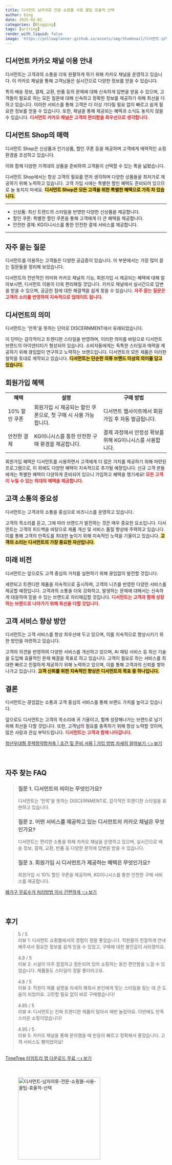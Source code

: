 ```yaml
---
title: 디서먼트 남자의류 전문 쇼핑몰 사용 꿀팁 효율적 선택
author: bing
date: 2025-02-02
categories: [Blogging]
tags: [writing]
render_with_liquid: false
image: 'https://yellowplanner.github.io/assets/img/thumbnail/디서먼트-남자의류-전문-쇼핑몰-사용-꿀팁-효율적-선택.webp'
---
```



<h2 id='디서먼트 카카오 채널 이용 안내'>디서먼트 카카오 채널 이용 안내</h2>

<p>디서먼트는 고객과의 소통을 더욱 원활하게 하기 위해 카카오 채널을 운영하고 있습니다. 이 카카오 채널을 통해 고객님들은 실시간으로 다양한 정보를 얻을 수 있습니다. </p>

<p>특히 배송 정보, 결제, 교환, 반품 등의 문제에 대해 신속하게 답변을 받을 수 있으며, 고객들이 필요로 하는 모든 질문에 대해 신속하고 정확한 정보를 제공하기 위해 최선을 다하고 있습니다. 이러한 서비스를 통해 고객은 더 이상 기다릴 필요 없이 빠르고 쉽게 필요한 정보를 얻을 수 있습니다. 또한, 채널을 통해 제공되는 혜택과 소식도 놓치지 않을 수 있습니다. <b><span style="color: #ee2323;">디서먼트 카카오 채널은 고객의 편리함을 최우선으로 생각합니다.</span></b></p>

<h2 id='디서먼트 Shop의 매력'>디서먼트 Shop의 매력</h2>

<p>디서먼트 Shop은 신상품과 인기상품, 할인 쿠폰 등을 제공하며 고객에게 매력적인 쇼핑 환경을 조성하고 있습니다. </p>

<p>이와 함께 다양한 가격대의 상품을 준비하여 고객들이 선택할 수 있는 폭을 넓혔습니다.</p>

<p>디서먼트 Shop에서는 항상 고객의 필요를 먼저 생각하며 다양한 상품들을 최저가로 제공하기 위해 노력하고 있습니다. 고객 가입 시에는 특별한 할인 혜택도 준비되어 있으므로 늘 놓치지 마세요. <b><span style="background-color: #ffe066;">디서먼트 Shop은 모든 고객을 위한 특별한 혜택으로 가득 차 있습니다.</span></b></p>

<hr />

<ul>
    <li>신상품: 최신 트렌드의 스타일을 반영한 다양한 신상품을 제공합니다.</li>
    <li>할인 쿠폰: 특별한 할인 쿠폰을 통해 고객에게 더 큰 혜택을 제공합니다.</li>
    <li>안전한 결제: KG이니시스를 통한 안전한 결제 서비스를 제공합니다.</li>
</ul>

<hr />

<h2 id='자주 묻는 질문'>자주 묻는 질문</h2>

<p>디서먼트를 이용하는 고객들은 다양한 궁금증이 있습니다. 이 부분에서는 가장 많이 묻는 질문들을 정리해 보았습니다.</p>

<p>디서먼트의 전반적인 의미와 카카오 채널의 기능, 회원가입 시 제공되는 혜택에 대해 알아보시면, 디서먼트 이용이 더욱 편리해질 것입니다. 카카오 채널에서 실시간으로 답변을 받을 수 있으며, 궁금한 점에 대한 해결책을 쉽게 찾을 수 있습니다. <b><span style="color: #ee2323;">자주 묻는 질문은 고객의 소리를 반영하여 지속적으로 업데이트 됩니다.</span></b></p>

<h2 id='디서먼트의 의미'>디서먼트의 의미</h2>

<p>디서먼트는 '안목'을 뜻하는 단어로 DISCERNMENT에서 유래되었습니다. </p>

<p>이 단어는 감각적이고 트렌디한 스타일을 반영하며, 이러한 의미를 바탕으로 디서먼트 브랜드의 아이덴티티가 형성되어 있습니다. 소비자들에게는 독특한 스타일과 매력을 제공하기 위해 끊임없이 연구하고 노력하는 브랜드입니다. 디서먼트의 모든 제품은 이러한 철학을 토대로 제작되고 있습니다. <b><span style="background-color: #ffe066;">디서먼트는 단순한 의류 브랜드 이상의 의미를 담고 있습니다.</span></b></p>

<h2 id='회원가입 혜택'>회원가입 혜택</h2>

<table>
    <tr>
        <td style="text-align: center; height: 17px;"><b>혜택</b></td>
        <td style="text-align: center; height: 17px;"><b>설명</b></td>
        <td style="text-align: center; height: 17px;"><b>구매 방법</b></td>
    </tr>
    <tr>
        <td>10% 할인 쿠폰</td>
        <td>회원가입 시 제공되는 할인 쿠폰으로, 첫 구매 시 사용 가능합니다.</td>
        <td>디서먼트 웹사이트에서 회원가입 후 자동 발급됩니다.</td>
    </tr>
    <tr>
        <td>안전한 결제</td>
        <td>KG이니시스를 통한 안전한 구매 환경을 제공합니다.</td>
        <td>결제 과정에서 안정성 확보를 위해 KG이니시스를 사용합니다.</td>
    </tr>
</table>

<p>회원가입 혜택은 디서먼트를 사용하면서 고객에게 더 많은 가치를 제공하기 위해 마련된 프로그램으로, 이 외에도 다양한 혜택이 지속적으로 추가될 예정입니다. 신규 고객 분들에게는 특별한 혜택이 다양하게 준비되어 있으니 가입하고 혜택을 챙기세요! <b><span style="color: #ee2323;">모든 고객이 누릴 수 있는 최대의 혜택을 제공합니다.</span></b></p>

<h2 id='고객 소통의 중요성'>고객 소통의 중요성</h2>

<p>디서먼트는 고객과의 소통을 중심으로 비즈니스를 운영하고 있습니다. </p>

<p>고객의 목소리를 듣고, 그에 따라 브랜드가 발전하는 것은 매우 중요한 요소입니다. 디서먼트는 고객의 피드백을 바탕으로 제품 개선 및 서비스 품질 향상에 주력하고 있습니다. 이를 통해 고객의 만족도를 최대한 높이기 위해 지속적인 노력을 기울이고 있습니다. <b><span style="background-color: #ffe066;">고객의 소리는 디서먼트의 가장 중요한 자산입니다.</span></b></p>

<h2 id='미래 비전'>미래 비전</h2>

<p>디서먼트는 앞으로도 고객 중심의 가치를 실현하기 위해 끊임없이 발전할 것입니다. </p>

<p>세련되고 트렌디한 제품을 지속적으로 출시하며, 고객의 니즈를 반영한 다양한 서비스를 제공할 예정입니다. 고객과의 소통을 더욱 강화하고, 발생하는 문제에 대해서는 신속하게 대응하여 믿을 수 있는 브랜드로 자리매김할 것입니다. <b><span style="color: #ee2323;">디서먼트는 고객과 함께 성장하는 브랜드로 나아가기 위해 최선을 다할 것입니다.</span></b></p>

<h2 id='고객 서비스 향상 방안'>고객 서비스 향상 방안</h2>

<p>디서먼트는 고객 서비스를 항상 최우선에 두고 있으며, 이를 지속적으로 향상시키기 위한 방안을 마련하고 있습니다. </p>

<p>고객의 의견을 반영하여 다양한 서비스를 개선하고 있으며, AI 채팅 서비스 등 최신 기술을 도입해 효율적인 문제 해결을 목표로 하고 있습니다. 고객이 필요로 하는 서비스를 최대한 빠르고 친절하게 제공하기 위해 노력하고 있으며, 이를 통해 고객과의 신뢰를 쌓아나가고 있습니다. <b><span style="background-color: #ffe066;">고객 신뢰를 위한 지속적인 향상은 디서먼트의 목표 중 하나입니다.</span></b></p>

<h2 id='결론'>결론</h2>

<p>디서먼트는 끊임없는 소통과 고객 중심의 서비스를 통해 브랜드 가치를 높이고 있습니다. </p>

<p>앞으로도 디서먼트는 고객의 목소리에 귀 기울이고, 함께 성장해나가는 브랜드로 남기 위해 최선을 다할 것입니다. 또한, 고객님의 필요를 충족하기 위해 항상 노력할 것이며, 많은 사랑과 관심 부탁드립니다. <b><span style="color: #ee2323;">디서먼트는 고객과 함께 나아갑니다.</span></b></p>


<p><a class="click-button" title="청년우대형 주택청약합저축 | 조건 및 준비 서류 | 가입 방법 자세히 알아보기" href="https://yellowplanner.github.io/posts/%EC%B2%AD%EB%85%84%EC%9A%B0%EB%8C%80%ED%98%95-%EC%A3%BC%ED%83%9D%EC%B2%AD%EC%95%BD%ED%95%A9%EC%A0%80%EC%B6%95-%EC%A1%B0%EA%B1%B4-%EB%B0%8F-%EC%A4%80%EB%B9%84-%EC%84%9C%EB%A5%98-%EA%B0%80%EC%9E%85-%EB%B0%A9%EB%B2%95-%EC%9E%90%EC%84%B8%ED%9E%88-%EC%95%8C%EC%95%84%EB%B3%B4%EA%B8%B0/" rel="dofollow">청년우대형 주택청약합저축 | 조건 및 준비 서류 | 가입 방법 자세히 알아보기 👈 보기</a></p><br>
<h2 id='자주_찾는_FAQ'>자주 찾는 FAQ</h2>
<div itemscope="" itemtype="https://schema.org/FAQPage"> 
<blockquote> 
<div itemscope="" itemprop="mainEntity" itemtype="https://schema.org/Question"> 
<h3 itemprop="name">질문 1. 디서먼트의 의미는 무엇인가요?</h3> 
<div itemscope="" itemprop="acceptedAnswer" itemtype="https://schema.org/Answer"> 
<span itemprop="text"> 
<p>디서먼트는 '안목'을 뜻하는 DISCERNMENT로, 감각적인 트렌디한 스타일을 표현하고 있습니다.</p> 
</span> 
</div> 
</div> 

<div itemscope="" itemprop="mainEntity" itemtype="https://schema.org/Question"> 
<h3 itemprop="name">질문 2. 어떤 서비스를 제공하고 있는 디서먼트의 카카오 채널은 무엇인가요?</h3> 
<div itemscope="" itemprop="acceptedAnswer" itemtype="https://schema.org/Answer"> 
<span itemprop="text"> 
<p>디서먼트는 편리한 소통을 위해 카카오 채널을 운영하고 있으며, 실시간으로 배송 정보, 결제, 교환, 반품 등 다양한 문의에 답변을 받을 수 있습니다.</p> 
</span> 
</div> 
</div> 

<div itemscope="" itemprop="mainEntity" itemtype="https://schema.org/Question"> 
<h3 itemprop="name">질문 3. 회원가입 시 디서먼트가 제공하는 혜택은 무엇인가요?</h3> 
<div itemscope="" itemprop="acceptedAnswer" itemtype="https://schema.org/Answer"> 
<span itemprop="text"> 
<p>회원가입 시 10% 할인 쿠폰을 제공하며, KG이니시스를 통한 안전한 구매 서비스를 제공합니다.</p> 
</span> 
</div> 
</div> 
</blockquote> 
</div>
<p><a class="click-button" title="폐가구 무료수거 처리방법 이사 간편하게" href="https://yellowplanner.github.io/posts/%ED%8F%90%EA%B0%80%EA%B5%AC-%EB%AC%B4%EB%A3%8C%EC%88%98%EA%B1%B0-%EC%B2%98%EB%A6%AC%EB%B0%A9%EB%B2%95-%EC%9D%B4%EC%82%AC-%EA%B0%84%ED%8E%B8%ED%95%98%EA%B2%8C/" rel="dofollow">폐가구 무료수거 처리방법 이사 간편하게 👈 보기</a></p><br>
<h2 id='후기'>후기</h2>
<div itemscope itemtype="https://schema.org/Product">
  <blockquote>
  <div itemprop="review" itemscope itemtype="https://schema.org/Review">
      <div itemprop="reviewRating" itemscope itemtype="https://schema.org/Rating"> <span itemprop="ratingValue">5</span> / <span itemprop="bestRating">5</span> </div>
      <span itemprop="reviewBody">리뷰 1: 디서먼트 쇼핑몰에서의 경험이 정말 좋았습니다. 직원들이 친절하게 안내해주셔서 필요한 정보를 쉽게 얻을 수 있었고, 구매에 대한 불안감이 사라졌어요.</span>
  </div>
  <br>
  <div itemprop="review" itemscope itemtype="https://schema.org/Review">
      <div itemprop="reviewRating" itemscope itemtype="https://schema.org/Rating"> <span itemprop="ratingValue">4.9</span> / <span itemprop="bestRating">5</span> </div>
      <span itemprop="reviewBody">리뷰 2: 시설이 아주 깔끔하고 정돈되어 있어 쇼핑하는 동안 편안함을 느낄 수 있었습니다. 제품들도 스타일이 정말 좋더라고요.</span>
  </div>
  <br>
  <div itemprop="review" itemscope itemtype="https://schema.org/Review">
      <div itemprop="reviewRating" itemscope itemtype="https://schema.org/Rating"> <span itemprop="ratingValue">4.8</span> / <span itemprop="bestRating">5</span> </div>
      <span itemprop="reviewBody">리뷰 3: 직원이 제품 설명을 자세히 해줘서 본인에게 맞는 스타일을 찾는 데 큰 도움이 되었어요. 고민할 필요 없이 바로 구매했습니다!</span>
  </div>
  <br>
  <div itemprop="review" itemscope itemtype="https://schema.org/Review">
      <div itemprop="reviewRating" itemscope itemtype="https://schema.org/Rating"> <span itemprop="ratingValue">4.85</span> / <span itemprop="bestRating">5</span> </div>
      <span itemprop="reviewBody">리뷰 4: 디서먼트는 진짜 트렌디한 제품이 많아서 매번 놀랐어요. 이번에도 만족스러운 쇼핑이었습니다!</span>
  </div>
  <br>
  <div itemprop="review" itemscope itemtype="https://schema.org/Review">
      <div itemprop="reviewRating" itemscope itemtype="https://schema.org/Rating"> <span itemprop="ratingValue">4.95</span> / <span itemprop="bestRating">5</span> </div>
      <span itemprop="reviewBody">리뷰 5: 카카오 채널을 통해 문의했을 때 반응이 빠르고 정확해서 좋았습니다. 고객 서비스도 빵이었어요!</span>
  </div>
  <br>
  </blockquote>
</div>
<p><a class="click-button" title="TimeTree 타임트리 앱 다운로드 무료" href="https://yellowplanner.github.io/posts/TimeTree-%ED%83%80%EC%9E%84%ED%8A%B8%EB%A6%AC-%EC%95%B1-%EB%8B%A4%EC%9A%B4%EB%A1%9C%EB%93%9C-%EB%AC%B4%EB%A3%8C/" rel="dofollow">TimeTree 타임트리 앱 다운로드 무료 👈 보기</a></p><br>
<figure class="image"><img src="https://yellowplanner.github.io/assets/img/thumbnail/디서먼트-남자의류-전문-쇼핑몰-사용-꿀팁-효율적-선택.webp" alt="디서먼트-남자의류-전문-쇼핑몰-사용-꿀팁-효율적-선택" width="256" height="256"></figure>